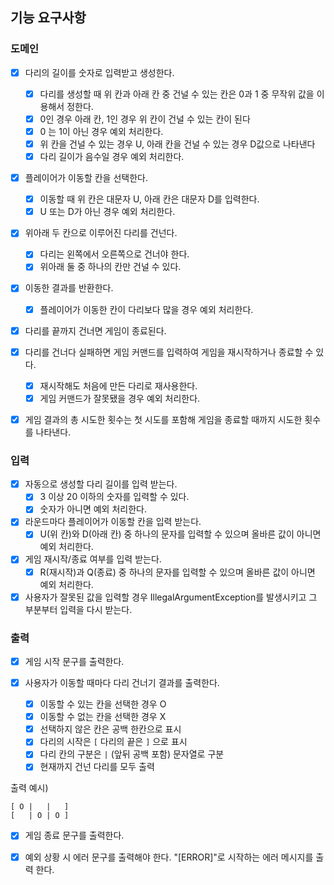## 기능 요구사항

### 도메인

- [x] 다리의 길이를 숫자로 입력받고 생성한다.
    - [x] 다리를 생성할 때 위 칸과 아래 칸 중 건널 수 있는 칸은 0과 1 중 무작위 값을 이용해서 정한다.
    - [x] 0인 경우 아래 칸, 1인 경우 위 칸이 건널 수 있는 칸이 된다
    - [x] 0 는 1이 아닌 경우 예외 처리한다.
    - [x] 위 칸을 건널 수 있는 경우 U, 아래 칸을 건널 수 있는 경우 D값으로 나타낸다
    - [x] 다리 길이가 음수일 경우 예외 처리한다.

- [x] 플레이어가 이동할 칸을 선택한다.
    - [x] 이동할 때 위 칸은 대문자 U, 아래 칸은 대문자 D를 입력한다.
    - [x] U 또는 D가 아닌 경우 예외 처리한다.

- [x] 위아래 두 칸으로 이루어진 다리를 건넌다.
    - [x] 다리는 왼쪽에서 오른쪽으로 건너야 한다.
    - [x] 위아래 둘 중 하나의 칸만 건널 수 있다.

- [x] 이동한 결과를 반환한다.
  - [x] 플레이어가 이동한 칸이 다리보다 많을 경우 예외 처리한다.

- [x] 다리를 끝까지 건너면 게임이 종료된다.

- [x] 다리를 건너다 실패하면 게임 커맨드를 입력하여 게임을 재시작하거나 종료할 수 있다.
    - [x] 재시작해도 처음에 만든 다리로 재사용한다.
    - [x] 게임 커맨드가 잘못됐을 경우 예외 처리한다.

- [x] 게임 결과의 총 시도한 횟수는 첫 시도를 포함해 게임을 종료할 때까지 시도한 횟수를 나타낸다.

### 입력

- [x] 자동으로 생성할 다리 길이를 입력 받는다.
    - [x] 3 이상 20 이하의 숫자를 입력할 수 있다.
    - [x] 숫자가 아니면 예외 처리한다.

- [x] 라운드마다 플레이어가 이동할 칸을 입력 받는다.
    - [x] U(위 칸)와 D(아래 칸) 중 하나의 문자를 입력할 수 있으며 올바른 값이 아니면 예외 처리한다.

- [x] 게임 재시작/종료 여부를 입력 받는다.
    - [x] R(재시작)과 Q(종료) 중 하나의 문자를 입력할 수 있으며 올바른 값이 아니면 예외 처리한다.

- [x] 사용자가 잘못된 값을 입력할 경우 IllegalArgumentException를 발생시키고 그 부분부터 입력을 다시 받는다.

### 출력

- [x] 게임 시작 문구를 출력한다.

- [x] 사용자가 이동할 때마다 다리 건너기 결과를 출력한다.
    - [x] 이동할 수 있는 칸을 선택한 경우 O
    - [x] 이동할 수 없는 칸을 선택한 경우 X
    - [x] 선택하지 않은 칸은 공백 한칸으로 표시
    - [x] 다리의 시작은 `[` 다리의 끝은 `]` 으로 표시
    - [x] 다리 칸의 구분은 `|` (앞뒤 공백 포함) 문자열로 구분
    - [x] 현재까지 건넌 다리를 모두 출력

출력 예시)

```
[ O |   |   ]
[   | O | O ] 
 ```

- [x] 게임 종료 문구를 출력한다.

- [x] 예외 상황 시 에러 문구를 출력해야 한다.  "[ERROR]"로 시작하는 에러 메시지를 출력 한다.
